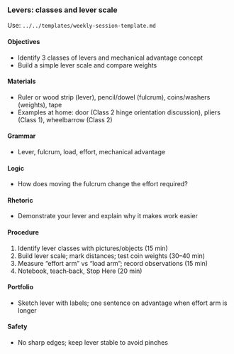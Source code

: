 ### Levers: classes and lever scale

Use: `../../templates/weekly-session-template.md`

#### Objectives
- Identify 3 classes of levers and mechanical advantage concept
- Build a simple lever scale and compare weights

#### Materials
- Ruler or wood strip (lever), pencil/dowel (fulcrum), coins/washers (weights), tape
- Examples at home: door (Class 2 hinge orientation discussion), pliers (Class 1), wheelbarrow (Class 2)

#### Grammar
- Lever, fulcrum, load, effort, mechanical advantage

#### Logic
- How does moving the fulcrum change the effort required?

#### Rhetoric
- Demonstrate your lever and explain why it makes work easier

#### Procedure
1) Identify lever classes with pictures/objects (15 min)
2) Build lever scale; mark distances; test coin weights (30–40 min)
3) Measure “effort arm” vs “load arm”; record observations (15 min)
4) Notebook, teach‑back, Stop Here (20 min)

#### Portfolio
- Sketch lever with labels; one sentence on advantage when effort arm is longer

#### Safety
- No sharp edges; keep lever stable to avoid pinches
